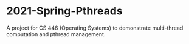 # 2021-Spring-Pthreads

A project for CS 446 (Operating Systems) to demonstrate multi-thread computation and pthread management.
